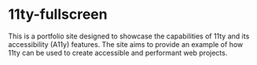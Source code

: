 # 11ty-fullscreen

This is a portfolio site designed to showcase the capabilities of 11ty and its accessibility (A11y) features. The site aims to provide an example of how 11ty can be used to create accessible and performant web projects.
